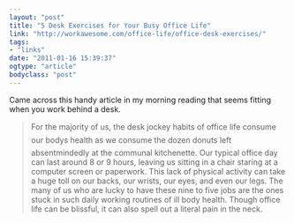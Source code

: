 ```yaml
---
layout: "post"
title: "5 Desk Exercises for Your Busy Office Life"
link: "http://workawesome.com/office-life/office-desk-exercises/"
tags: 
- "links"
date: "2011-01-16 15:39:37"
ogtype: "article"
bodyclass: "post"
---
```


Came across this handy article in my morning reading that seems fitting when you work behind a desk.

> For the majority of us, the desk jockey habits of office life consume our bodys health as we consume the dozen donuts left absentmindedly at the communal kitchenette. Our typical office day can last around 8 or 9 hours, leaving us sitting in a chair staring at a computer screen or paperwork. This lack of physical activity can take a huge toll on our backs, our wrists, our eyes, and even our legs. The many of us who are lucky to have these nine to five jobs are the ones stuck in such daily working routines of ill body health. Though office life can be blissful, it can also spell out a literal pain in the neck.